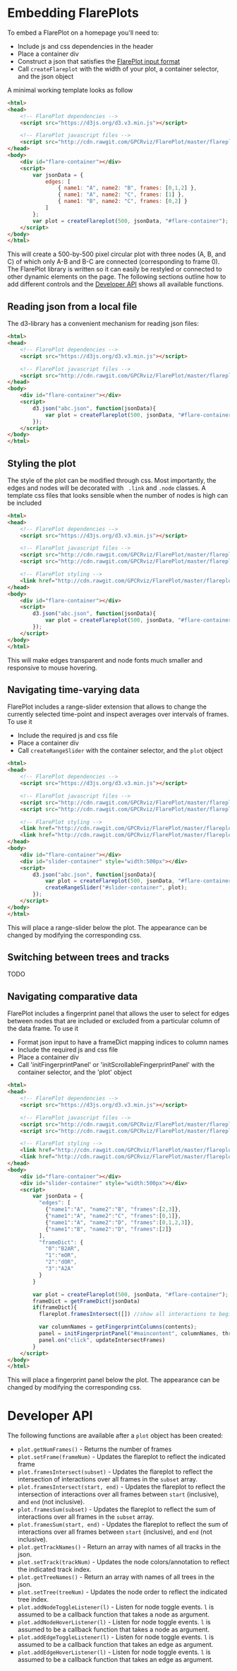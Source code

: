 # Embedding FlarePlots

To embed a FlarePlot on a homepage you'll need to:

 * Include js and css dependencies in the header
 * Place a container div
 * Construct a json that satisfies the [FlarePlot input format](https://github.com/GPCRviz/FlarePlot/tree/master/input)
 * Call `createFlareplot` with the width of your plot, a container selector, and the json object

A minimal working template looks as follow

```html
<html>
<head>
    <!-- FlarePlot dependencies -->
    <script src="https://d3js.org/d3.v3.min.js"></script>

    <!-- FlarePlot javascript files -->
    <script src="http://cdn.rawgit.com/GPCRviz/FlarePlot/master/flareplot-main.js"></script>
</head>
<body>
    <div id="flare-container"></div>
    <script>
        var jsonData = {
            edges: [
                { name1: "A", name2: "B", frames: [0,1,2] },
                { name1: "A", name2: "C", frames: [1] },
                { name1: "B", name2: "C", frames: [0,2] }
            ]
        };
        var plot = createFlareplot(500, jsonData, "#flare-container");
    </script>
</body>
</html>
```
This will create a 500-by-500 pixel circular plot with three nodes (A, B, and C) of which only A-B and B-C are
connected (corresponding to frame 0). The FlarePlot library is written so it can easily be restyled or connected to
other dynamic elements on the page. The
following sections outline how to add different controls and the [Developer API](#Developer-API) shows all available
functions.

## Reading json from a local file

The d3-library has a convenient mechanism for reading json files:
```html
<html>
<head>
    <!-- FlarePlot dependencies -->
    <script src="https://d3js.org/d3.v3.min.js"></script>

    <!-- FlarePlot javascript files -->
    <script src="http://cdn.rawgit.com/GPCRviz/FlarePlot/master/flareplot-main.js"></script>
</head>
<body>
    <div id="flare-container"></div>
    <script>
        d3.json("abc.json", function(jsonData){
            var plot = createFlareplot(500, jsonData, "#flare-container");
        });
    </script>
</body>
</html>
```

## Styling the plot

The style of the plot can be modified through css. Most importantly, the edges and nodes will be decorated with `
.link` and `.node` classes. A template css files that looks sensible when the number of nodes is high can be included
```html
<html>
<head>
    <!-- FlarePlot dependencies -->
    <script src="https://d3js.org/d3.v3.min.js"></script>

    <!-- FlarePlot javascript files -->
    <script src="http://cdn.rawgit.com/GPCRviz/FlarePlot/master/flareplot-main.js"></script>
    <script src="http://cdn.rawgit.com/GPCRviz/FlarePlot/master/flareplot-rangeslider.js"></script>

    <!-- FlarePlot styling -->
    <link href="http://cdn.rawgit.com/GPCRviz/FlarePlot/master/flareplot-main.css" rel="stylesheet"></link>
</head>
<body>
    <div id="flare-container"></div>
    <script>
        d3.json("abc.json", function(jsonData){
            var plot = createFlareplot(500, jsonData, "#flare-container");
        });
    </script>
</body>
</html>
```
This will make edges transparent and node fonts much smaller and responsive to mouse hovering.


## Navigating time-varying data

FlarePlot includes a range-slider extension that allows to change the currently selected time-point and inspect
averages over intervals of frames. To use it
 * Include the required js and css file
 * Place a container div
 * Call `createRangeSlider` with the container selector, and the `plot` object

```html
<html>
<head>
    <!-- FlarePlot dependencies -->
    <script src="https://d3js.org/d3.v3.min.js"></script>

    <!-- FlarePlot javascript files -->
    <script src="http://cdn.rawgit.com/GPCRviz/FlarePlot/master/flareplot-main.js"></script>
    <script src="http://cdn.rawgit.com/GPCRviz/FlarePlot/master/flareplot-rangeslider.js"></script>

    <!-- FlarePlot styling -->
    <link href="http://cdn.rawgit.com/GPCRviz/FlarePlot/master/flareplot-main.css" rel="stylesheet"></link>
    <link href="http://cdn.rawgit.com/GPCRviz/FlarePlot/master/flareplot-rangeslider.css" rel="stylesheet"></link>
</head>
<body>
    <div id="flare-container"></div>
    <div id="slider-container" style="width:500px"></div>
    <script>
        d3.json("abc.json", function(jsonData){
            var plot = createFlareplot(500, jsonData, "#flare-container");
            createRangeSlider("#slider-container", plot);
        });
    </script>
</body>
</html>
```
This will place a range-slider below the plot. The appearance can be changed by modifying the corresponding css.

## Switching between trees and tracks

TODO

## Navigating comparative data

FlarePlot includes a fingerprint panel that allows the user to select for edges between nodes that are included or excluded from a particular column of the data frame. To use it
  * Format json input to have a frameDict mapping indices to column names
  * Include the required js and css file
  * Place a container div
  * Call 'initFingerprintPanel' or 'initScrollableFingerprintPanel' with the container selector, and the 'plot' object

```html
<html>
<head>
    <!-- FlarePlot dependencies -->
    <script src="https://d3js.org/d3.v3.min.js"></script>

    <!-- FlarePlot javascript files -->
    <script src="http://cdn.rawgit.com/GPCRviz/FlarePlot/master/flareplot-main.js"></script>
    <script src="http://cdn.rawgit.com/GPCRviz/FlarePlot/master/flareplot-fingerprintpanel.js"></script>

    <!-- FlarePlot styling -->
    <link href="http://cdn.rawgit.com/GPCRviz/FlarePlot/master/flareplot-main.css" rel="stylesheet"></link>
    <link href="http://cdn.rawgit.com/GPCRviz/FlarePlot/master/flareplot-fingerprintpanel.css" rel="stylesheet"></link>
</head>
<body>
    <div id="flare-container"></div>
    <div id="slider-container" style="width:500px"></div>
    <script>
        var jsonData = {
          "edges": [
            {"name1":"A", "name2":"B", "frames":[2,3]},
            {"name1":"A", "name2":"C", "frames":[0,1]},
            {"name1":"A", "name2":"D", "frames":[0,1,2,3]},
            {"name1":"B", "name2":"D", "frames":[2]}
          ],
          "frameDict": {
            "0":"B2AR",
            "1":"mOR",
            "2":"dOR",
            "3":"A2A"
          }
        }

        var plot = createFlareplot(500, jsonData, "#flare-container");
        frameDict = getFrameDict(jsonData)
        if(frameDict){
          flareplot.framesIntersect([]) //show all interactions to begin with

          var columnNames = getFingerprintColumns(contents);
          panel = initFingerprintPanel("#maincontent", columnNames, threeStateSelection, true, '75px');
          panel.on("click", updateIntersectFrames)
        }
    </script>
</body>
</html>
```
This will place a fingerprint panel below the plot. The appearance can be changed by modifying the corresponding css. 

# Developer API

The following functions are available after a `plot` object has been created:
  * `plot.getNumFrames()` - Returns the number of frames
  * `plot.setFrame(frameNum)` - Updates the flareplot to reflect the indicated frame
  * `plot.framesIntersect(subset)` - Updates the flareplot to reflect the intersection of interactions over all frames in the `subset` array.
  * `plot.framesIntersect(start, end)` - Updates the flareplot to reflect the intersection of interactions over all frames between `start` (inclusive), and `end` (not inclusive).
  * `plot.framesSum(subset)` - Updates the flareplot to reflect the sum of interactions over all frames in the `subset` array.
  * `plot.framesSum(start, end)` - Updates the flareplot to reflect the sum of interactions over all frames between `start` (inclusive), and `end` (not inclusive).
  * `plot.getTrackNames()` - Return an array with names of all tracks in the json.
  * `plot.setTrack(trackNum)` - Updates the node colors/annotation to reflect the indicated track index.
  * `plot.getTreeNames()` - Return an array with names of all trees in the json.
  * `plot.setTree(treeNum)` - Updates the node order to reflect the indicated tree index.
  * `plot.addNodeToggleListener(l)` - Listen for node toggle events. `l` is assumed to be a callback function that takes a node as argument.
  * `plot.addNodeHoverListener(l)` - Listen for node toggle events. `l` is assumed to be a callback function that takes a node as argument.
  * `plot.addEdgeToggleListener(l)` - Listen for node toggle events. `l` is assumed to be a callback function that takes an edge as argument.
  * `plot.addEdgeHoverListener(l)` - Listen for node toggle events. `l` is assumed to be a callback function that takes an edge as argument.

